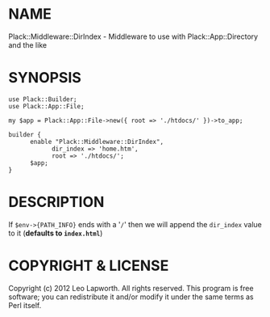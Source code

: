# NAME

Plack::Middleware::DirIndex - Middleware to use with Plack::App::Directory and the like

# SYNOPSIS

    use Plack::Builder;
    use Plack::App::File;

    my $app = Plack::App::File->new({ root => './htdocs/' })->to_app;

    builder {
          enable "Plack::Middleware::DirIndex", 
                dir_index => 'home.htm', 
                root => './htdocs/';
          $app;
    }
    

# DESCRIPTION

If `$env->{PATH_INFO}` ends with a '`/`' then we will append the `dir_index`
value to it (**defaults to `index.html`**)

# COPYRIGHT & LICENSE

Copyright (c) 2012 Leo Lapworth. All rights reserved.
This program is free software; you can redistribute
it and/or modify it under the same terms as Perl itself.
